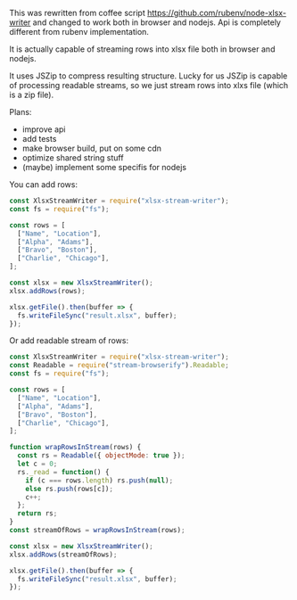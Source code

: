 This was rewritten from coffee script https://github.com/rubenv/node-xlsx-writer and 
changed to work both in browser and nodejs. Api is completely different from rubenv 
implementation.

It is actually capable of streaming rows into xlsx file both in browser and nodejs.

It uses JSZip to compress resulting structure. Lucky for us JSZip is capable of 
processing readable streams, so we just stream rows into xlxs file (which is a zip file).

Plans:
- improve api
- add tests
- make browser build, put on some cdn
- optimize shared string stuff
- (maybe) implement some specifis for nodejs

You can add rows:
```javascript
const XlsxStreamWriter = require("xlsx-stream-writer");
const fs = require("fs");

const rows = [
  ["Name", "Location"],
  ["Alpha", "Adams"],
  ["Bravo", "Boston"],
  ["Charlie", "Chicago"],
];

const xlsx = new XlsxStreamWriter();
xlsx.addRows(rows);

xlsx.getFile().then(buffer => {
  fs.writeFileSync("result.xlsx", buffer);
});
```

Or add readable stream of rows:
```javascript
const XlsxStreamWriter = require("xlsx-stream-writer");
const Readable = require("stream-browserify").Readable;
const fs = require("fs");

const rows = [
  ["Name", "Location"],
  ["Alpha", "Adams"],
  ["Bravo", "Boston"],
  ["Charlie", "Chicago"],
];

function wrapRowsInStream(rows) {
  const rs = Readable({ objectMode: true });
  let c = 0;
  rs._read = function() {
    if (c === rows.length) rs.push(null);
    else rs.push(rows[c]);
    c++;
  };
  return rs;
}
const streamOfRows = wrapRowsInStream(rows);

const xlsx = new XlsxStreamWriter();
xlsx.addRows(streamOfRows);

xlsx.getFile().then(buffer => {
  fs.writeFileSync("result.xlsx", buffer);
});
```
